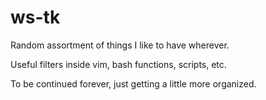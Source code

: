 # ws-tk
Random assortment of things I like to have wherever.

Useful filters inside vim, bash functions, scripts, etc.

To be continued forever, just getting a little more organized.
